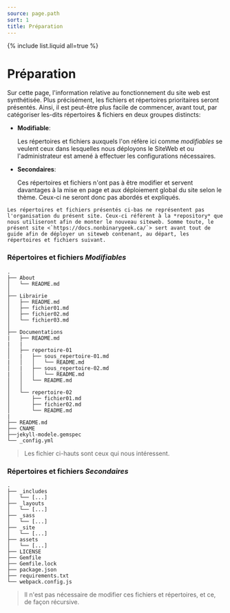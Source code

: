 ```yaml
---
source: page.path
sort: 1
title: Préparation
---
```


{% include list.liquid all=true %}

# Préparation

Sur cette page, l'information relative au fonctionnement du site web est synthétisée. Plus précisément, les fichiers et répertoires prioritaires seront présentés. Ainsi, il est peut-être plus facile de commencer, avant tout, par catégoriser les-dits répertoires & fichiers en deux groupes distincts: 

- **Modifiable**:

  Les répertoires et fichiers auxquels l'on réfère ici comme *modifiables* se veulent ceux dans lesquelles nous déployons le SiteWeb et ou l'administrateur est amené à effectuer les configurations nécessaires.

- **Secondaires**:

  Ces répertoires et fichiers n'ont pas à être modifier et servent davantages à la mise en page et aux déploiement global du site selon le thème. Ceux-ci ne seront donc pas abordés et expliqués.



```note
Les répertoires et fichiers présentés ci-bas ne représentent pas l'organisation du présent site. Ceux-ci réfèrent à la *repository* que nous utiliseront afin de monter le nouveau siteweb. Somme toute, le présent site <`https://docs.nonbinarygeek.ca/`> sert avant tout de guide afin de déployer un siteweb contenant, au départ, les répertoires et fichiers suivant.   
```



### Répertoires et fichiers *Modifiables*

```
.
├── About
│   └── README.md
│ 
├── Librairie
│   ├── README.md
│   ├── fichier01.md
│   ├── fichier02.md
│   └── fichier03.md
│ 
├── Documentations
|   ├── README.md
|   |
│   ├── repertoire-01
│   |   ├── sous_repertoire-01.md
|   │   │   └── README.md
│   |   ├── sous_repertoire-02.md
|   │   │   └── README.md
│   │   └── README.md
│   │ 
│   └── repertoire-02
│       ├── fichier01.md
│       ├── fichier02.md
│       └── README.md
|
├── README.md
├── CNAME
├──jekyll-modele.gemspec
└── _config.yml

```

> Les fichier ci-hauts sont ceux qui nous intéressent.

### Répertoires et fichiers *Secondaires*

```
.
├── _includes
│   └── [...]
├── _layouts
│   └── [...]
├── _sass
│   └── [...]
├── _site
│   └── [...]
├── assets
│   └── [...]
├── LICENSE
├── Gemfile
├── Gemfile.lock
├── package.json
├── requirements.txt
└── webpack.config.js
```

> Il n'est pas nécessaire de modifier ces fichiers et répertoires, et ce, de façon récursive.
